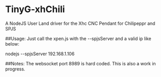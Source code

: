 # TinyG-xhChili
A NodeJS User Land driver for the Xhc CNC Pendant for Chilipeppr and SPJS


##Usage:
Just call the xpen.js with the --spjsServer and a valid ip like below:

nodejs --spjsServer 192.168.1.106 

##Notes:
The websocket port 8989 is hard coded.  This is also a work in progress.
